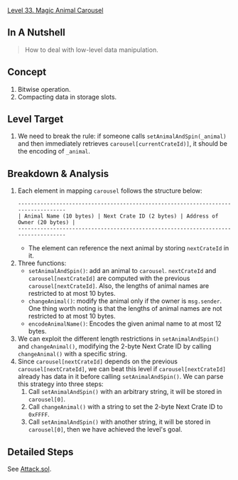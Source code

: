 [Level 33. Magic Animal Carousel](https://ethernaut.openzeppelin.com/level/33)

## In A Nutshell

> How to deal with low-level data manipulation.

## Concept

1. Bitwise operation.
2. Compacting data in storage slots.

## Level Target

1. We need to break the rule: if someone calls `setAnimalAndSpin(_animal)` and then immediately retrieves `carousel[currentCrateId)]`, it should be the encoding of `_animal`.

## Breakdown & Analysis

1. Each element in mapping `carousel` follows the structure below:
   ``` plaintext
   ----------------------------------------------------------------------------------
   | Animal Name (10 bytes) | Next Crate ID (2 bytes) | Address of Owner (20 bytes) |
   ----------------------------------------------------------------------------------
   ```
   * The element can reference the next animal by storing `nextCrateId` in it.
2. Three functions:
   * `setAnimalAndSpin()`: add an animal to `carousel`. `nextCrateId` and `carousel[nextCrateId]` are computed with the previous `carousel[nextCrateId]`. Also, the lengths of animal names are restricted to at most 10 bytes.
   * `changeAnimal()`: modify the animal only if the owner is `msg.sender`. One thing worth noting is that the lengths of animal names are not restricted to at most 10 bytes.
   * `encodeAnimalName()`: Encodes the given animal name to at most 12 bytes.
3. We can exploit the different length restrictions in `setAnimalAndSpin()` and `changeAnimal()`, modifying the 2-byte Next Crate ID by calling `changeAnimal()` with a specific string.
4. Since `carousel[nextCrateId]` depends on the previous `carousel[nextCrateId]`, we can beat this level if `carousel[nextCrateId]` already has data in it before calling `setAnimalAndSpin()`. We can parse this strategy into three steps:
   1. Call `setAnimalAndSpin()` with an arbitrary string, it will be stored in  `carousel[0]`.
   2. Call `changeAnimal()` with a string to set the 2-byte Next Crate ID to `0xFFFF`.
   3. Call `setAnimalAndSpin()` with another string, it will be stored in `carousel[0]`, then we have achieved the level's goal.

## Detailed Steps

See [Attack.sol](https://github.com/timou0911/Ethernaut-Writeup/blob/main/33.%20Magic%20Animal%20Carousel%20%E2%98%85%E2%98%85%E2%98%85%E2%98%86%E2%98%86/Attack.sol).
